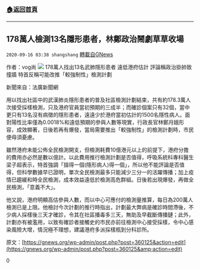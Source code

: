 ###  [:house:返回首頁](https://github.com/ourhimalayas/txt)
---

## 178萬人檢測13名隱形患者，林鄭政治鬧劇草草收場
`2020-09-16 03:38 shangshang` [轉載自GNews](https://gnews.org/zh-hant/360145/)

作者：vog尚
![](https://s3.amazonaws.com/gnews-media-offload/wp-content/uploads/2020/09/16033510/1EF6976C-347E-4297-B909-895983075C19.jpeg)
178萬人找出13名武肺隱形患者 遠低港府估計 評論稱政治掛帥致撞牆 特首反稱可能改推「較強制性」檢測計劃

新聞來自：法廣新聞網

用以找出社區中的武漢肺炎隱形患者的普及社區檢測計劃結束，共有約178.3萬人次接受採樣檢測，只及港府官員當初預期的三成半；而確診個案只有32個，當中更只有13名沒有病徵的隱形患者，遠遠少於港府當初估計的1500名隱性病人。面對陽性比率僅為0.0018%和遠低預期的參與人數等現實，行政長官林鄭月娥形容，成效顯著，日後若再有爆發，當局需要推出「較強制性」的檢測計劃時，市民便毋須憂慮。

雖然港府未能公佈全民檢測開支，但檢測耗費10億港元以上的前提下，港府分擔的費用亦必然是數以億計。以此費用推行檢測計劃是否值得，呼吸系統科專科醫生梁子超表示，特首強調「搵得一個(隱形病人)得一個」，所以他不能評論是否值得，但科學數據早已證明，單次全民檢測最多只能減少三分一的活躍傳播；加上疫情已趨緩和時全民檢測，成本效益遠低於檢測高危群組。日後若出現爆發，再做全民檢測，「意義不大」。

他又說，港府明顯高估參與人數，而以中心可應付的檢測量推算，每日為200萬人檢測已是上限。他檢討今次計劃的推行時指出，計劃最大弊病是確診時間滯後，不少病人採樣後三天才確診，令其在社區播毒多三天，無助及早截斷傳播鏈；此外，計劃亦有被濫用，以致有確診者接觸史的市民亦前往檢測中心接受採樣，令中心感染風險大增，情況極不理想，建議港府多派採樣瓶到分科診所。

原文：[https://gnews.org/wp-admin/post.php?post=360125&action=edit](https://gnews.org/wp-admin/post.php?post=360125&amp;action=edit)

0

